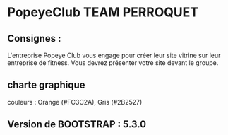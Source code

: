 # PopeyeClub TEAM PERROQUET

## Consignes : 

L'entreprise Popeye Club vous engage pour créer leur site vitrine sur leur entreprise de fitness.
Vous devrez présenter votre site devant le groupe.

## charte graphique 
couleurs :  Orange (#FC3C2A), Gris (#2B2527) 

## Version de BOOTSTRAP : 5.3.0